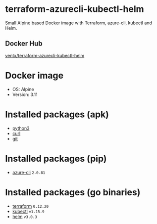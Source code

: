 # terraform-azurecli-kubectl-helm
Small Alpine based Docker image with Terraform, azure-cli, kubectl and Helm.

## Docker Hub
[ventx/terraform-azurecli-kubectl-helm](https://hub.docker.com/r/ventx/terraform-azurecli-kubectl-helm)

# Docker image
* OS: Alpine
* Version: 3.11

# Installed packages (apk)
* [python3](https://pkgs.alpinelinux.org/package/v3.11/main/x86_64/python3)
* [curl](https://pkgs.alpinelinux.org/package/v3.11/main/x86_64/curl)
* [git](https://pkgs.alpinelinux.org/package/edge/main/x86_64/git)

# Installed packages (pip)
* [azure-cli](https://pypi.org/project/azure-cli) `2.0.81`

# Installed packages (go binaries)
* [terraform](https://www.terraform.io/downloads.html) `0.12.20`
* [kubectl](https://kubernetes.io/docs/tasks/tools/install-kubectl/) `v1.15.9`
* [helm](https://github.com/helm/helm/releases) `v3.0.3`
